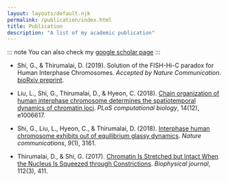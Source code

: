 ```yaml
---
layout: layouts/default.njk
permalink: /publication/index.html
title: Publication
description: "A list of my academic publication"
---
```


::: note
You can also check my [google scholar page](https://scholar.google.com/citations?user=JMf5dv8AAAAJ&hl=en) 
:::

* Shi, G., & Thirumalai, D. (2019). Solution of the FISH-Hi-C paradox for Human Interphase Chromosomes. *Accepted by Nature Communication*. [bioRxiv preprint](https://www.biorxiv.org/content/10.1101/615120v2).

* Liu, L., Shi, G., Thirumalai, D., & Hyeon, C. (2018). [Chain organization of human interphase chromosome determines the spatiotemporal dynamics of chromatin loci](https://journals.plos.org/ploscompbiol/article?id=10.1371/journal.pcbi.1006617). *PLoS computational biology*, 14(12), e1006617.

* Shi, G., Liu, L., Hyeon, C., & Thirumalai, D. (2018). [Interphase human chromosome exhibits out of equilibrium glassy dynamics](https://www.nature.com/articles/s41467-018-05606-6). *Nature communications*, 9(1), 3161.

* Thirumalai, D., & Shi, G. (2017). [Chromatin Is Stretched but Intact When the Nucleus Is Squeezed through Constrictions](https://www.ncbi.nlm.nih.gov/pmc/articles/PMC5300781/). *Biophysical journal*, 112(3), 411.
